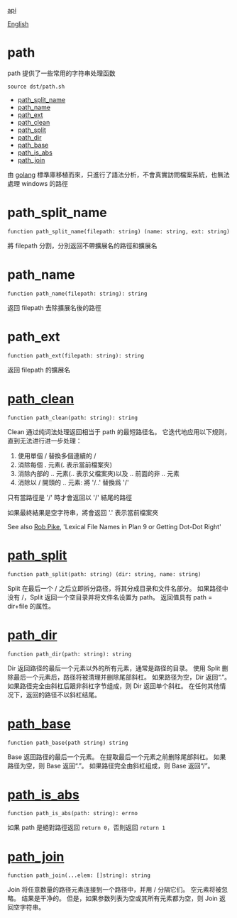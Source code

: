 [api](README.md)

[English](../en/path.md)

# path

path 提供了一些常用的字符串处理函数

```
source dst/path.sh
```

- [path_split_name](#path_split_name)
- [path_name](#path_name)
- [path_ext](#path_ext)
- [path_clean](#path_clean)
- [path_split](#path_split)
- [path_dir](#path_dir)
- [path_base](#path_base)
- [path_is_abs](#path_is_abs)
- [path_join](#path_join)

由 [golang](https://pkg.go.dev/path)
標準庫移植而來，只進行了語法分析，不會真實訪問檔案系統，也無法處理 windows
的路徑

# path_split_name

```
function path_split_name(filepath: string) (name: string, ext: string)
```

將 filepath 分割，分別返回不帶擴展名的路徑和擴展名

# path_name

```
function path_name(filepath: string): string
```

返回 filepath 去除擴展名後的路徑

# path_ext

```
function path_ext(filepath: string): string
```

返回 filepath 的擴展名

# [path_clean](https://pkg.go.dev/path#Clean)

```
function path_clean(path: string): string
```

Clean 通过纯词法处理返回相当于 path 的最短路径名。
它迭代地应用以下规则，直到无法进行进一步处理：

1. 使用單個 / 替換多個連續的 /
2. 消除每個 . 元素(. 表示當前檔案夾)
3. 消除內部的 .. 元素(.. 表示父檔案夾)以及 .. 前面的非 .. 元素
4. 消除以 / 開頭的 .. 元素: 將 '/..' 替換爲 '/'

只有當路徑是 '/' 時才會返回以 '/' 結尾的路徑

如果最終結果是空字符串，將會返回 '.' 表示當前檔案夾

See also [Rob Pike](https://9p.io/sys/doc/lexnames.html), 'Lexical File Names in
Plan 9 or Getting Dot-Dot Right'

# [path_split](https://pkg.go.dev/path#Split)

```
function path_split(path: string) (dir: string, name: string)
```

Split 在最后一个 / 之后立即拆分路径，将其分成目录和文件名部分。 如果路径中没有
/，Split 返回一个空目录并将文件名设置为 path。 返回值具有 path = dir+file
的属性。

# [path_dir](https://pkg.go.dev/path#Dir)

```
function path_dir(path: string): string
```

Dir 返回路径的最后一个元素以外的所有元素，通常是路径的目录。 使用 Split
删除最后一个元素后，路径将被清理并删除尾部斜杠。 如果路径为空，Dir 返回“.”。
如果路径完全由斜杠后跟非斜杠字节组成，则 Dir 返回单个斜杠。
在任何其他情况下，返回的路径不以斜杠结尾。

# [path_base](https://pkg.go.dev/path#Base)

```
function path_base(path string) string
```

Base 返回路径的最后一个元素。 在提取最后一个元素之前删除尾部斜杠。
如果路径为空，则 Base 返回“.”。 如果路径完全由斜杠组成，则 Base 返回“/”。

# [path_is_abs](https://pkg.go.dev/path#IsAbs)

```
function path_is_abs(path: string): errno
```

如果 path 是絕對路徑返回 `return 0`，否則返回 `return 1`

# [path_join](https://pkg.go.dev/path#Join)

```
function path_join(...elem: []string): string
```

Join 将任意数量的路径元素连接到一个路径中，并用 / 分隔它们。 空元素将被忽略。
结果是干净的。 但是，如果参数列表为空或其所有元素都为空，则 Join 返回空字符串。
